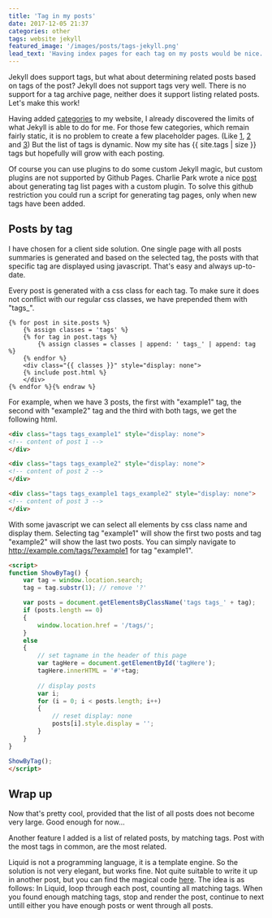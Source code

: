 ```yaml
---
title: 'Tag in my posts'
date: 2017-12-05 21:37
categories: other
tags: website jekyll
featured_image: '/images/posts/tags-jekyll.png'
lead_text: 'Having index pages for each tag on my posts would be nice.'
---
```


Jekyll does support tags, but what about determining related posts based on
tags of the post? Jekyll does not support tags very well. There is no support
for a tag archive page, neither does it support listing related posts. Let's
make this work!

Having added [categories](/posts/other/2017/08/21/new-website/) to my
website, I already discovered the limits of what Jekyll is able to do
for me. For those few categories, which remain fairly static, it is no
problem to create a few placeholder pages. (Like [1](/posts/development/), [2](/posts/security/) and [3](/posts/other/))
But the list of tags is dynamic. Now my site has {{ site.tags | size }}
tags but hopefully will grow with each posting.

Of course you can use plugins to do some custom Jekyll magic, but custom 
plugins are not supported by Github Pages. Charlie Park wrote a nice
[post](http://charliepark.org/tags-in-jekyll/) about generating tag list 
pages with a custom plugin. To solve this github restriction you could run
a script for generating tag pages, only when new tags have been added.

## Posts by tag
I have chosen for a client side solution. One single page with all posts summaries
is generated and based on the selected tag, the posts with that specific tag are
displayed using javascript. That's easy and always up-to-date.

Every post is generated with a css class for each tag. To make sure
it does not conflict with our regular css classes, we have prepended
them with "tags_".

```html{% raw %}
{% for post in site.posts %}
    {% assign classes = 'tags' %}
    {% for tag in post.tags %}
        {% assign classes = classes | append: ' tags_' | append: tag %}
    {% endfor %} 
    <div class="{{ classes }}" style="display: none">
    {% include post.html %}
    </div>
{% endfor %}{% endraw %}
```

For example, when we have 3 posts, the first with "example1" tag, the 
second with "example2" tag and the third with both tags, we get the 
following html.

```html
<div class="tags tags_example1" style="display: none">
<!-- content of post 1 -->
</div>

<div class="tags tags_example2" style="display: none">
<!-- content of post 2 -->
</div>

<div class="tags tags_example1 tags_example2" style="display: none">
<!-- content of post 3 -->
</div>
```

With some javascript we can select all elements by css class name and 
display them. Selecting tag "example1" will show the first two posts
and tag "example2" will show the last two posts. You can simply 
navigate to http://example.com/tags/?example1 for tag "example1".

```html
<script>
function ShowByTag() {
    var tag = window.location.search;
    tag = tag.substr(1); // remove '?'

    var posts = document.getElementsByClassName('tags tags_' + tag);
    if (posts.length == 0)
    {
        window.location.href = '/tags/';
    }
    else
    {
        // set tagname in the header of this page
        var tagHere = document.getElementById('tagHere');
        tagHere.innerHTML = '#'+tag;
   
        // display posts
        var i;
        for (i = 0; i < posts.length; i++)
        {
            // reset display: none
            posts[i].style.display = ''; 
        }
    }
}

ShowByTag();
</script>
```

## Wrap up
Now that's pretty cool, provided that the list of all posts does not become
very large. Good enough for now...

Another feature I added is a list of related posts, by matching tags. Post with 
the most tags in common, are the most related.

Liquid is not a programming language, it is a template engine. So the solution is 
not very elegant, but works fine. Not quite suitable to write it up in another post,
but you can find the magical code [here](https://github.com/jkeuper/jkeuper.github.io/blob/master/_includes/related-posts.html).
The idea is as follows: In Liquid, loop through each post, counting all
matching tags. When you found enough matching tags, stop and render the post, 
continue to next untill either you have enough posts or went through all posts.
